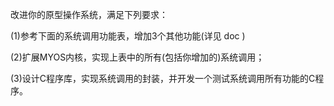  改进你的原型操作系统，满足下列要求：

  (1)参考下面的系统调用功能表，增加3个其他功能(详见 doc )

  (2)扩展MYOS内核，实现上表中的所有(包括你增加的)系统调用；

  (3)设计C程序库，实现系统调用的封装，并开发一个测试系统调用所有功能的C程序。

